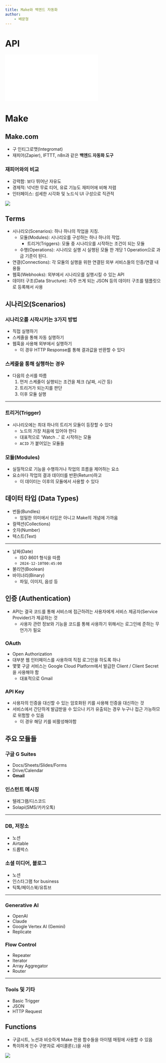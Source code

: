 ```yaml
---
title: Make와 백엔드 자동화
author:
	- 배문형
---
```


# API

![API](../Topics/API.md)

# Make

## Make.com

- 구 인티그로맷(Integromat)
- 재피어(Zapier), IFTTT, n8n과 같은 **백엔드 자동화 도구**

### 재피어와의 비교

- 강력함: 보다 뛰어난 자유도
- 경제적: 넉넉한 무료 티어, 유료 기능도 재피어에 비해 저렴
- 인터페이스: 섬세한 시각화 및 노드식 UI 구성으로 직관적

![](attachments/make-intro.png)

## Terms

- 시나리오(Scenarios): 하나 하나의 작업을 지칭.
	- 모듈(Modules): 시나리오를 구성하는 하나 하나의 작업.
		- 트리거(Triggers): 모듈 중 시나리오를 시작하는 조건이 되는 모듈
	- 수행(Operations): 시나리오 실행 시 실행된 모듈 한 개당 1 Operation으로 과금 기준이 된다.
- 연결(Connections): 각 모듈의 실행을 위한 연결된 외부 서비스들의 인증/연결 내용들
- 웹훅(Webhooks): 외부에서 시나리오를 실행시킬 수 있는 API
- 데이터 구조(Data Structure): 자주 쓰게 되는 JSON 등의 데이터 구조를 템플릿으로 등록해서 사용

## 시나리오(Scenarios)

### 시나리오를 시작시키는 3가지 방법

- 직접 실행하기
- 스케줄을 통해 자동 실행하기
- 웹훅을 사용해 외부에서 실행하기
	- 이 경우 HTTP Response를 통해 결과값을 반환할 수 있다

### 스케줄을 통해 실행하는 경우

- 다음의 순서를 따름
	1. 먼저 스케줄이 실행되는 조건을 체크 (날짜, 시간 등)
	2. 트리거가 되는지를 판단
	3. 이후 모듈 실행

***

### 트리거(Trigger)

- 시나리오에는 최대 하나의 트리거 모듈이 등장할 수 있다
	- 노드의 가장 처음에 있어야 한다
	- 대표적으로 'Watch ..' 로 시작하는 모듈
	- `ACID` 가 붙어있는 모듈들

### 모듈(Modules)

- 실질적으로 기능을 수행하거나 작업의 흐름을 제어하는 요소
- 요소마다 작업의 결과 데이터를 반환(Return)하고
	- 이 데이터는 이후의 모듈에서 사용할 수 있다

## 데이터 타입 (Data Types)

- 번들(Bundles)
	- 엄밀한 의미에서 타입은 아니고 Make의 개념에 가까움
- 컬렉션(Collections)
- 숫자(Number)
- 텍스트(Text)

***

- 날짜(Date)
	- ISO 8601 형식을 따름
	- `2024-12-10T00:45:00`
- 불리언(Boolean)
- 바이너리(Binary)
	- 파일, 이미지, 음성 등

## 인증 (Authentication)

- API는 결국 코드를 통해 서비스에 접근하려는 사용자에게 서비스 제공자(Service Provider)가 제공하는 것
	- 사용자 관련 정보와 기능을 코드를 통해 사용하기 위해서는 로그인에 준하는 무언가가 필요

### OAuth

- Open Authorization
- 대부분 웹 인터페이스를 사용하여 직접 로그인을 하도록 하나
- 몇몇 구글 서비스는 Google Cloud Platform에서 발급한 Client / Client Secret을 사용해야 함
	- 대표적으로 Gmail

### API Key

- 사용자의 인증을 대신할 수 있는 암호화된 키를 사용해 인증을 대신하는 것
- 서비스에서 간단하게 발급받을 수 있으나 키가 유출되는 경우 누구나 접근 가능하므로 위험할 수 있음
	- 이 경우 해당 키를 비활성해야함

## 주요 모듈들

### 구글 G Suites

- Docs/Sheets/Slides/Forms
- Drive/Calendar
- **Gmail**

### 인스턴트 메시징

- 텔레그램/디스코드
- Solapi(SMS/카카오톡)

***

### DB, 저장소

- 노션
- Airtable
- 드롭박스

### 소셜 미디어, 블로그

- 노션
- 인스타그램 for business
- 틱톡/페이스북/유튜브

---

### Generative AI

- OpenAI
- Claude
- Google Vertex AI (Gemini)
- Replicate

### Flow Control

- Repeater
- Iterator
- Array Aggregator
- Router

***

### Tools 및 기타

- Basic Trigger
- JSON
- HTTP Request

## Functions

- 구글시트, 노션과 비슷하게 Make 전용 함수들을 아이템 매핑에 사용할 수 있음
- 특이하게 인수 구분자로 세미콜론(`;`)을 사용

![](attachments/make-functions.png)